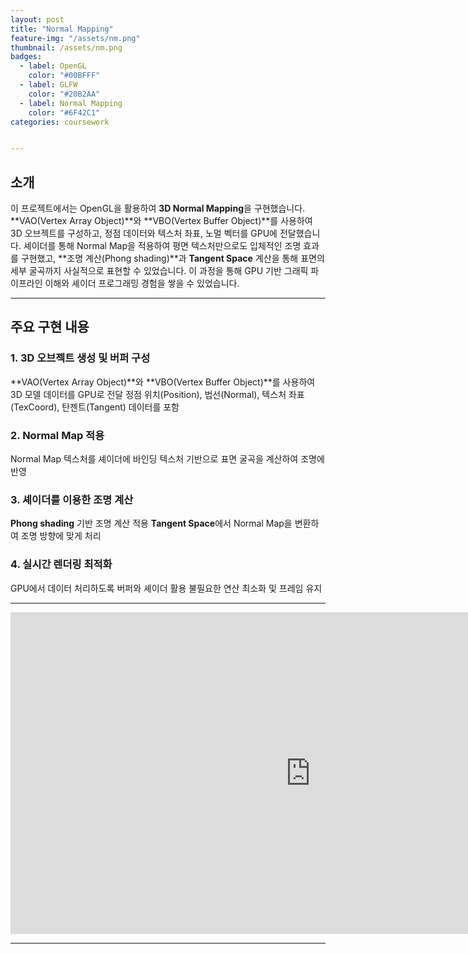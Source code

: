 ```yaml
---
layout: post
title: "Normal Mapping"
feature-img: "/assets/nm.png"
thumbnail: /assets/nm.png
badges:
  - label: OpenGL
    color: "#00BFFF"  
  - label: GLFW
    color: "#20B2AA"  
  - label: Normal Mapping
    color: "#6F42C1"
categories: coursework


---
```


## 소개
이 프로젝트에서는 OpenGL을 활용하여 **3D Normal Mapping**을 구현했습니다.
**VAO(Vertex Array Object)**와 **VBO(Vertex Buffer Object)**를 사용하여 3D 오브젝트를 구성하고, 정점 데이터와 텍스처 좌표, 노멀 벡터를 GPU에 전달했습니다.
셰이더를 통해 Normal Map을 적용하여 평면 텍스처만으로도 입체적인 조명 효과를 구현했고, **조명 계산(Phong shading)**과 **Tangent Space** 계산을 통해 표면의 세부 굴곡까지 사실적으로 표현할 수 있었습니다.
이 과정을 통해 GPU 기반 그래픽 파이프라인 이해와 셰이더 프로그래밍 경험을 쌓을 수 있었습니다.

---

## 주요 구현 내용
### 1. 3D 오브젝트 생성 및 버퍼 구성
**VAO(Vertex Array Object)**와 **VBO(Vertex Buffer Object)**를 사용하여 3D 모델 데이터를 GPU로 전달
정점 위치(Position), 법선(Normal), 텍스처 좌표(TexCoord), 탄젠트(Tangent) 데이터를 포함

### 2. Normal Map 적용
Normal Map 텍스처를 셰이더에 바인딩
텍스처 기반으로 표면 굴곡을 계산하여 조명에 반영

### 3. 셰이더를 이용한 조명 계산
**Phong shading** 기반 조명 계산 적용
**Tangent Space**에서 Normal Map을 변환하여 조명 방향에 맞게 처리

### 4. 실시간 렌더링 최적화
GPU에서 데이터 처리하도록 버퍼와 셰이더 활용
불필요한 연산 최소화 및 프레임 유지

---

<iframe width="960" height="515" src="https://www.youtube.com/embed/CbCPShVyAdw" 
        title="Normal Mapping" frameborder="0" 
        allow="accelerometer; autoplay; clipboard-write; encrypted-media; gyroscope; picture-in-picture" 
        allowfullscreen></iframe>

---